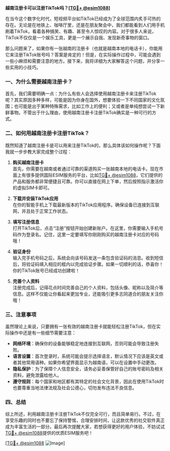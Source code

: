 **越南注册卡可以注册TikTok吗？[[TG💪+ @esim1088](https://t.me/s/esim1088)]**

在当今这个数字化时代，短视频平台如TikTok已经成为了全球范围内炙手可热的存在。无论是在地铁上、咖啡厅里，还是在朋友聚会中，我们都能看到人们用手机刷着TikTok，看着各种搞笑、有趣、甚至令人惊叹的内容。对于很多人来说，TikTok不仅仅是一个娱乐工具，更是一个展示自我、发现新奇事物的窗口。

那么问题来了，如果你有一张越南的注册卡（也就是越南本地的电话卡），你能用它来注册TikTok账号吗？答案是肯定的！但是，在实际操作过程中，可能会遇到一些小麻烦和需要注意的地方。接下来，我将详细为大家解答这个问题，并分享一些实用的小技巧。

### 一、为什么需要越南注册卡？

首先，我们需要明确一点：为什么有些人会选择使用越南注册卡来注册TikTok呢？其实原因多种多样，可能是因为你身在国外，想要体验一下不同国家的文化氛围；也可能是出于某种特殊需求，比如工作上的便利；又或者是单纯想尝试一下新鲜事物。不管出于什么理由，使用越南注册卡注册TikTok确实是一种可行的方式。

### 二、如何用越南注册卡注册TikTok？

既然知道了越南注册卡是可以用来注册TikTok的，那么具体该如何操作呢？下面我就一步步教大家完成整个过程：

1. **购买越南注册卡**  
   首先，你需要在越南或者通过可靠的渠道购买一张越南本地的电话卡。现在市面上有很多提供国际ESIM服务的平台，比如[TG💪+ @esim1088](https://t.me/s/esim1088)，它们提供的产品和服务都非常便捷且可靠。你可以直接在网上下单，然后按照指示激活你的虚拟SIM卡即可。

2. **下载并安装TikTok应用**  
   在你的智能手机上下载最新版本的TikTok应用程序。确保设备已连接到互联网，并且处于正常工作状态。

3. **填写注册信息**  
   打开TikTok后，点击“注册”按钮开始创建新账户。在这里，你需要输入手机号码作为登录名。记住，这里一定要填写你刚刚购买的越南注册卡对应的号码哦！

4. **验证身份**  
   输入完手机号码之后，系统会向该号码发送一条包含验证码的消息。收到短信后，将验证码填入相应的框内以完成验证步骤。如果一切顺利的话，恭喜你！你的TikTok账号已经成功创建啦！

5. **完善个人资料**  
   注册完成后，记得花点时间完善自己的个人资料，包括头像、昵称以及简介等信息。这样不仅能让你看起来更加专业，还能吸引更多志同道合的朋友关注你哦！

### 三、注意事项

虽然理论上来说，只要拥有一张有效的越南注册卡就能轻松注册TikTok，但在实际操作中还是有一些细节需要注意：

- **网络环境**：确保你的设备能够稳定地连接到互联网，否则可能会导致注册失败。
- **语言设置**：首次登录时，系统可能会提示选择语言，默认情况下应该是英文或者其他常用语种。如果你希望界面显示为越南语，可以在设置中手动更改。
- **隐私保护**：为了保障个人信息安全，请务必妥善保管好自己的账号密码及相关资料，避免泄露给他人。
- **遵守规则**：每个国家和地区都有其特定的社会文化背景，因此在使用TikTok时也要尊重当地法律法规及社会公德心，切勿发布违法不良信息。

### 四、总结

综上所述，利用越南注册卡注册TikTok不仅完全可行，而且简单易行。不过，在享受乐趣的同时也不要忘了保持警惕，合理安排时间，让这款优秀的社交软件真正成为丰富生活的一部分。最后再次提醒大家，若想获得更好的用户体验，不妨试试[TG💪+ @esim1088](https://t.me/s/esim1088)提供的优质ESIM服务吧！

[[TG💪+ @esim1088](https://t.me/s/esim1088) ![Image](https://i.postimg.cc/4NQfJmqS/Snipaste-2025-05-13-00-14-12.png)]